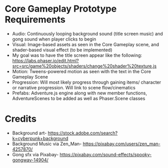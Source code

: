 # Core Gameplay Prototype Requirements #
- Audio: Continuously looping background sound (title screen music) and gong sound when player clicks to begin
- Visual: Image-based assets as seen in the Core Gameplay scene, and shader-based visual effect (to be implemented)
- My goal was to have the title screen appear like the following: https://labs.phaser.io/edit.html?src=src/game%20objects/shaders/change%20shader%20texture.js
- Motion: Tweens-powered motion as seen with the text in the Core Gameplay Scene
- Progression: Will most likely progress through gaining items/ character or narrative progression. Will link to scene flow/cinematics
- Prefabs: Adventure.js engine along with new member functions, AdventureScenes to be added as well as Phaser.Scene classes

# Credits #
- Background art-  https://stock.adobe.com/search?k=cyberpunk+background 
- Background Music via Zen_Man- https://pixabay.com/users/zen_man-4257870/
- Gong sfx via Pixabay- https://pixabay.com/sound-effects/spooky-gongwav-14904/